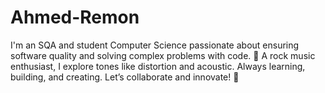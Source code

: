 # Ahmed-Remon
I'm an SQA and student Computer Science passionate about ensuring software quality and solving complex problems with code. 🎸 A rock music enthusiast, I explore tones like distortion and acoustic. Always learning, building, and creating. Let’s collaborate and innovate! 🚀
